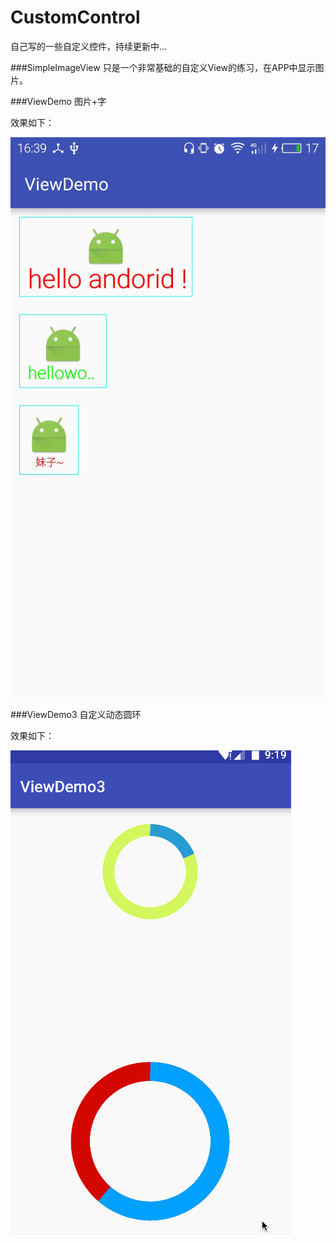# CustomControl
自己写的一些自定义控件，持续更新中...

###SimpleImageView
只是一个非常基础的自定义View的练习，在APP中显示图片。

###ViewDemo
图片+字

效果如下：

![1](https://github.com/GeniusVJR/CustomControl/blob/master/raw/master/images-folder/viewdemo.jpg)

###ViewDemo3
自定义动态圆环

效果如下：

![](https://github.com/GeniusVJR/CustomControl/blob/master/raw/master/images-folder/viewdemo3.gif)
